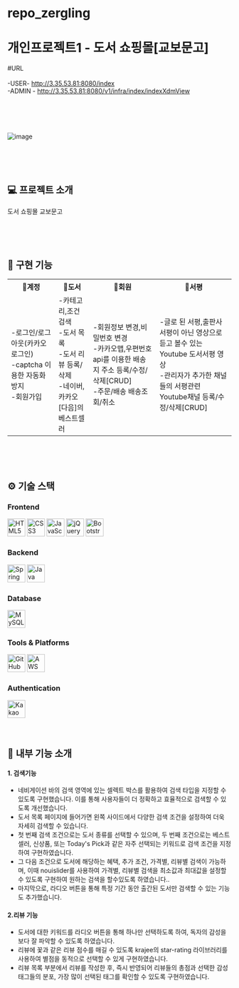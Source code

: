 # repo_zergling
<h1>개인프로젝트1 - 도서 쇼핑몰[교보문고]</h1>

#URL <br/><br/>
     -USER- http://3.35.53.81:8080/index<br/>
     -ADMIN - http://3.35.53.81:8080/v1/infra/index/indexXdmView
<br /><br /><br /><br /><br /><br />
![image](https://github.com/user-attachments/assets/fc87222c-0543-466d-abc2-8742b5b2ad53)

<br /><br /><br />

## 💻 프로젝트 소개
도서 쇼핑몰 교보문고


<br /><br /><br />

##  🎯 구현 기능
<table>
     <tr>
          <th>🔐계정</th>
          <th>📕도서</th>
          <th>👤회원</th>
          <th>📝서평</th>
     </tr>
     <tr>
          <td>
               -로그인/로그아웃(카카오로그인)<br />
               -captcha 이용한 자동화방지<br />
               -회원가입<br />
          </td>
          <td>
               -카테고리,조건 검색<br />
               -도서 목록<br />
               -도서 리뷰 등록/삭제<br />
               -네이버,카카오[다음]의 베스트셀러<br />
          </td>
          <td>
               -회원정보 변경,비밀번호 변경<br />
               -카카오맵,우편번호api를 이용한 배송지 주소 등록/수정/삭제[CRUD]<br />
               -주문/배송 배송조회/취소<br />
          </td>
          <td>
               -글로 된 서평,출판사 서평이 아닌 영상으로 듣고 볼수 있는 Youtube 도서서평 영상<br />
               -관리자가 추가한 채널들의 서평관련 Youtube채널 등록/수정/삭제[CRUD]<br />
          </td>
     </tr>
</table>
<br /><br /><br />

## ⚙️ 기술 스택

### Frontend
<img src="https://img.shields.io/badge/HTML-%23E34F26.svg?style=flat&logo=html5&logoColor=white" alt="HTML5" height="40"/>  <img src="https://img.shields.io/badge/CSS-%231572B6.svg?style=flat&logo=css3&logoColor=white" alt="CSS3" height="40"/>
<img src="https://img.shields.io/badge/JavaScript-%23323330.svg?style=flat&logo=javascript&logoColor=F7DF1E" alt="JavaScript" height="40"/> <img src="https://img.shields.io/badge/jQuery-0769AD?style=for-the-badge&logo=jquery" alt="jQuery" height="40"/> <img src="https://img.shields.io/badge/Bootstrapap-7952B3?style=flat-square&logo=bootstrap&logoColor=white" alt="Bootstrap" height="40"/>  

### Backend
<img src="https://img.shields.io/badge/Spring-%6DB33F.svg?style=flat&logo=spring&logoColor=white" alt="Spring" height="40"/> <img src="https://img.shields.io/badge/Java-f26522.svg?style=flat&logo=java&logoColor=white" alt="Java"  height="40"/>  

### Database
<img src="https://img.shields.io/badge/MySQL-%234F78A1.svg?style=flat&logo=mysql&logoColor=white" alt="MySQL" height="40"/>  

### Tools & Platforms
<img src="https://img.shields.io/badge/GitHub-%23121011.svg?style=flat&logo=github&logoColor=white" alt="GitHub" height="40"/>  <img src="https://img.shields.io/badge/Amazon%20Web%20Services-FF9900?style=for-the-badge&logo=amazonwebservices" alt="AWS" height="40"/>  

### Authentication
<img src="https://img.shields.io/badge/Kakao-FFCC00.svg?style=flat&logo=kakao&logoColor=white" alt="Kakao Login" height="40"/>  
<br /><br /><br />

## 🌟 내부 기능 소개

<h4>1. 검색기능</h4>
<ul>
     <li>
          네비게이션 바의 검색 영역에 있는 셀렉트 박스를 활용하여 검색 타입을 지정할 수 있도록 구현했습니다. 이를 통해 사용자들이 더 정확하고 효율적으로 검색할 수 있도록 개선했습니다.
     </li>
     <li>
          도서 목록 페이지에 들어가면 왼쪽 사이드에서 다양한 검색 조건을 설정하여 더욱 자세히 검색할 수 있습니다.
     </li>
     <li>
          첫 번째 검색 조건으로는 도서 종류를 선택할 수 있으며, 두 번째 조건으로는 베스트셀러, 신상품, 또는 Today's Pick과 같은 자주 선택되는 키워드로 검색 조건을 지정하여 구현하였습니다.
     </li>
     <li>
          그 다음 조건으로 도서에 해당하는 혜택, 추가 조건, 가격별, 리뷰별 검색이 가능하며, 이때 nouislider를 사용하여 가격별, 리뷰별 검색을 최소값과 최대값을 설정할 수 있도록 구현하여 원하는 검색을 할수있도록 하였습니다..
     </li>
     <li>
          마지막으로, 라디오 버튼을 통해 특정 기간 동안 출간된 도서만 검색할 수 있는 기능도 추가했습니다.
     </li>
</ul>
<h4>2.리뷰 기능</h4>
<ul>
     <li>
          도서에 대한 키워드를 라디오 버튼을 통해 하나만 선택하도록 하여, 독자의 감성을 보다 잘 파악할 수 있도록 하였습니다.
     </li>
     <li>
          리뷰에 꽃과 같은 리뷰 점수를 매길 수 있도록 krajee의 star-rating 라이브러리를 사용하여 별점을 동적으로 선택할 수 있게 구현하였습니다.
     </li>
     <li>
          리뷰 목록 부분에서 리뷰를 작성한 후, 즉시 반영되어 리뷰들의 총점과 선택한 감성 태그들의 분포, 가장 많이 선택된 태그를 확인할 수 있도록 구현하였습니다.
     </li>
</ul>
